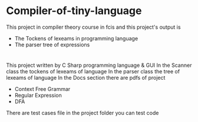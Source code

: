 # Compiler-of-tiny-language
This project in compiler theory course in fcis and this project's output is 
* The Tockens of lexeams in programming language 
* The parser tree of expressions
# 
This project written by C Sharp programming language & GUI
In the Scanner class the tockens of lexeams of language
In the parser class the tree of lexeams of language
In the Docs  section there are pdfs of project 
* Context Free Grammar
* Regular Expression
* DFA

There are test cases file in the project folder you can test code

